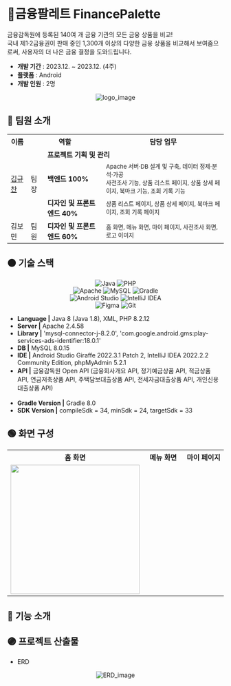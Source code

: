 # 🎨금융팔레트 FinancePalette
금융감독원에 등록된 140여 개 금융 기관의 모든 금융 상품을 비교! <br>
국내 제1·2금융권이 판매 중인 1,300개 이상의 다양한 금융 상품을 비교해서 보여줌으로써, 사용자의 더 나은 금융 결정을 도와드립니다.
<!-- 사용자의 연령대, 목표 및 선호도 등을 고려하여 최적의 금융 상품을 추천함으로써 더 나은 금융 결정을 도와드립니다. -->

- **개발 기간** : 2023.12. ~ 2023.12. (4주)
- **플랫폼** : Android
- **개발 인원** : 2명

<div align="center"> 
  
![logo_image](https://github.com/gyudol/finance-palette/assets/83599750/f7bfd116-fcbe-42f8-82cc-7e4fe3d6cc7a)
</div>

## 🔴 팀원 소개
<div align="center"> 
<table>
  <tr> <th>이름</th> <th colspan="2">역할</th> <th>담당 업무</th> </tr>
  <tr> <td rowspan="3"><a href="https://github.com/gyudol" target="_blank">김규찬</a></td> <td rowspan="3">팀장</td> <td colSpan="2"><strong>프로젝트 기획 및 관리</strong></td> </tr>
  <tr> <td><strong>백엔드 100%</strong></td> <td><sub>Apache 서버·DB 설계 및 구축, 데이터 정제·분석·가공<br> 사전조사 기능, 상품 리스트 페이지, 상품 상세 페이지, 북마크 기능, 조회 기록 기능</sub></td> </tr>
  <tr> <td><strong>디자인 및 프론트엔드 40%</strong></td> <td><sub>상품 리스트 페이지, 상품 상세 페이지, 북마크 페이지, 조회 기록 페이지</sub></td> </tr>
  <tr> <td>김보민</td> <td>팀원</td> <td><strong>디자인 및 프론트엔드 60%</strong></td> <td><sub>홈 화면, 메뉴 화면, 마이 페이지, 사전조사 화면, 로고 이미지</sub></td> </tr>
</table>
</div>

## 🟠 기술 스택
<div align="center"> 


![Java](https://img.shields.io/badge/java-%23ED8B00.svg?style=for-the-badge&logo=openjdk&logoColor=white)
![PHP](https://img.shields.io/badge/php-%23777BB4.svg?style=for-the-badge&logo=php&logoColor=white) <br>
![Apache](https://img.shields.io/badge/apache-%23D42029.svg?style=for-the-badge&logo=apache&logoColor=white)
![MySQL](https://img.shields.io/badge/mysql-4479A1.svg?style=for-the-badge&logo=mysql&logoColor=white)
![Gradle](https://img.shields.io/badge/Gradle-02303A.svg?style=for-the-badge&logo=Gradle&logoColor=white) <br>
![Android Studio](https://img.shields.io/badge/android%20studio-346ac1?style=for-the-badge&logo=android%20studio&logoColor=white)
![IntelliJ IDEA](https://img.shields.io/badge/IntelliJIDEA-000000.svg?style=for-the-badge&logo=intellij-idea&logoColor=white) <br>
![Figma](https://img.shields.io/badge/figma-%23F24E1E.svg?style=for-the-badge&logo=figma&logoColor=white)
![Git](https://img.shields.io/badge/git-%23F05033.svg?style=for-the-badge&logo=git&logoColor=white)
</div>

- **Language |** Java 8 (Java 1.8), XML, PHP 8.2.12 <br>
- **Server |** Apache 2.4.58 <br>
- **Library |** 'mysql-connector-j-8.2.0', 'com.google.android.gms:play-services-ads-identifier:18.0.1' <br>
- **DB |** MySQL 8.0.15 <br>
- **IDE |** Android Studio Giraffe 2022.3.1 Patch 2, IntelliJ IDEA 2022.2.2 Community Edition, phpMyAdmin 5.2.1 <br>
- **API |** 금융감독원 Open API (금융회사개요 API, 정기예금상품 API, 적금상품 API, 연금저축상품 API, 주택담보대출상품 API, 전세자금대출상품 API, 개인신용대출상품 API) <br><br>
- **Gradle Version |** Gradle 8.0 <br>
- **SDK Version |**  compileSdk = 34, minSdk = 24, targetSdk = 33

<!-- ## 🟡 시스템 아키텍처 -->


## 🟢 화면 구성
<div align="center"> 
<table>
  <tbody align="center"> 
    <tr> <th> 홈 화면 </th> <th> 메뉴 화면 </th> <th> 마이 페이지 </th> </tr>
    <tr>  <td width="33%"> <img width="300" src="https://github.com/user-attachments/assets/bb89edf1-0199-45b2-bf1a-95c3e13c234f"/>
 </td> <td width="33%"></td> <td width="33%"></td> </tr>
  </tbody>
</table>

</div>

## 🔵 기능 소개
<div align="center"> 


</div>

## 🟣 프로젝트 산출물
- ERD
<div align="center">
  
![ERD_image](https://github.com/user-attachments/assets/a7610844-9ebb-4ff6-b118-7265b8a85620)
</div>

